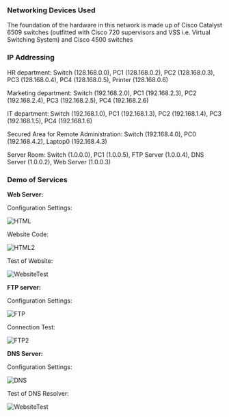 ### **Networking Devices Used** 

The foundation of the hardware in this network is made up of Cisco Catalyst 6509 switches (outfitted with Cisco 720 supervisors and VSS i.e. Virtual Switching System) and Cisco 4500 switches 

### **IP Addressing** 

HR department: Switch (128.168.0.0), PC1 (128.168.0.2), PC2 (128.168.0.3), PC3 (128.168.0.4), PC4 (128.168.0.5), Printer (128.168.0.6) 

Marketing department: Switch (192.168.2.0), PC1 (192.168.2.3), PC2 (192.168.2.4), PC3 (192.168.2.5), PC4 (192.168.2.6) 

IT department: Switch (192.168.1.0), PC1 (192.168.1.3), PC2 (192.168.1.4), PC3 (192.168.1.5), PC4 (192.168.1.6) 

Secured Area for Remote Administration: Switch (192.168.4.0), PC0 (192.168.4.2), Laptop0 (192.168.4.3) 

Server Room: Switch (1.0.0.0), PC1 (1.0.0.5), FTP Server (1.0.0.4), DNS Server (1.0.0.2), Web Server (1.0.0.3) 

### **Demo of Services** 

 

**Web Server:** 

Configuration Settings: 


![HTML](https://github.com/skolesnik44/packet-tracer-project/assets/172089307/f601ead8-a917-4f84-a340-e7d4821623d9)





Website Code: 

![HTML2](https://github.com/skolesnik44/packet-tracer-project/assets/172089307/6e1d1bf4-cbc7-472e-a65b-8cfbf7b8eae7)



 

Test of Website: 

 
![WebsiteTest](https://github.com/skolesnik44/packet-tracer-project/assets/172089307/6f6fc8a0-7bff-4a77-96e0-a12d109428c6)





 

 

**FTP server:** 

Configuration Settings: 

 ![FTP](https://github.com/skolesnik44/packet-tracer-project/assets/172089307/413e24fb-51d2-444b-992c-258a72589109)






Connection Test: 

![FTP2](https://github.com/skolesnik44/packet-tracer-project/assets/172089307/be126074-a912-4c17-bced-8e34d026ae7d)


 

**DNS Server:** 

Configuration Settings: 

![DNS](https://github.com/skolesnik44/packet-tracer-project/assets/172089307/4186697e-01ef-4831-a6d8-923c811ed022)







Test of DNS Resolver: 

![WebsiteTest](https://github.com/skolesnik44/packet-tracer-project/assets/172089307/d518e145-35b2-4e8e-be4f-2cc92788d5d8)

 
